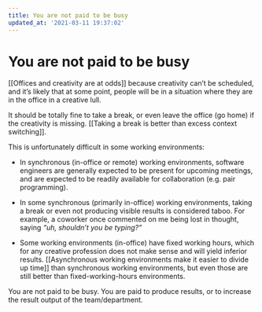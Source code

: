```yaml
---
title: You are not paid to be busy
updated_at: '2021-03-11 19:37:02'
---
```


# You are not paid to be busy
[[Offices and creativity are at odds]] because creativity can’t be scheduled, and it’s likely that at some point, people will be in a situation where they are in the office in a creative lull.

It should be totally fine to take a break, or even leave the office (go home) if the creativity is missing. [[Taking a break is better than excess context switching]].

This is unfortunately difficult in some working environments:

* In synchronous (in-office or remote) working environments, software engineers are generally expected to be present for upcoming meetings, and are expected to be readily available for collaboration (e.g. pair programming).

* In some synchronous (primarily in-office) working environments, taking a break or even not producing visible results is considered taboo. For example, a coworker once commented on me being lost in thought, saying *“uh, shouldn’t you be typing?”*

* Some working environments (in-office) have fixed working hours, which for any creative profession does not make sense and will yield inferior results. [[Asynchronous working environments make it easier to divide up time]] than synchronous working environments, but even those are still better than fixed-working-hours environments.

You are not paid to be busy. You are paid to produce results, or to increase the result output of the team/department.